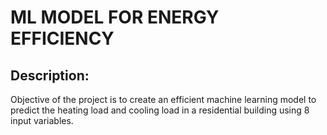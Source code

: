 # ML MODEL FOR ENERGY EFFICIENCY

## Description:
Objective of the project is to create an efficient machine learning model to predict the heating load and cooling load in a residential building using 8 input variables.
